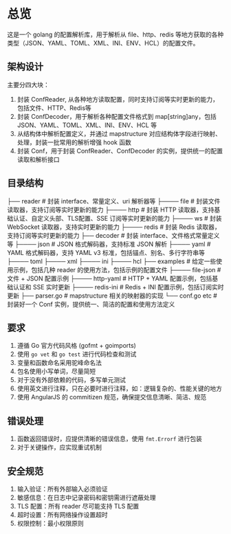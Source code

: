 # 总览
这是一个 golang 的配置解析库，用于解析从 file、http、redis 等地方获取的各种类型（JSON、YAML、TOML、XML、INI、ENV、HCL）的配置文件。

## 架构设计
主要分四大块：
1. 封装 ConfReader, 从各种地方读取配置，同时支持订阅等实时更新的能力，包括文件、HTTP、Redis等
2. 封装 ConfDecoder，用于解析各种配置文件格式到 map[string]any，包括 JSON、YAML、TOML、XML、INI、ENV、HCL 等
3. 从结构体中解析配置定义，并通过 mapstructure 对应结构体字段进行映射、处理，封装一批常用的解析增强 hook 函数
4. 封装 Conf，用于封装 ConfReader、ConfDecoder 的实例，提供统一的配置读取和解析接口

## 目录结构
├── reader # 封装 interface、常量定义、uri 解析器等
├──── file # 封装文件读取器，支持订阅等实时更新的能力
├──── http # 封装 HTTP 读取器，支持基础认证、自定义头部、TLS配置、SSE 订阅等实时更新的能力
├──── ws # 封装 WebSocket 读取器，支持实时更新的能力
├──── redis # 封装 Redis 读取器，支持订阅等实时更新的能力
├── decoder # 封装 interface、文件格式常量定义等
├──── json # JSON 格式解码器，支持标准 JSON 解析
├──── yaml # YAML 格式解码器，支持 YAML v3 标准，包括锚点、别名、多行字符串等
├──── toml
├──── xml
├──── ini
├──── hcl
├── examples # 给定一些使用示例，包括几种 reader 的使用方法，包括示例的配置文件
├──── file-json # 文件 + JSON 配置示例
├──── http-yaml # HTTP + YAML 配置示例，包括基础认证和 SSE 实时更新
├──── redis-ini # Redis + INI 配置示例，包括订阅实时更新
├── parser.go # mapstructure 相关的映射器的实现
└── conf.go etc # 封装好一个 Conf 实例，提供统一、简洁的配置和使用方法定义

## 要求
1. 遵循 Go 官方代码风格 (gofmt + goimports)
2. 使用 `go vet` 和 `go test` 进行代码检查和测试
3. 变量和函数命名采用驼峰命名法
5. 包名使用小写单词，尽量简短
6. 对于没有外部依赖的代码，多写单元测试
7. 使用英文进行注释，只在必要时进行注释，如：逻辑复杂的、性能关键的地方
8. 使用 AngularJS 的 commitizen 规范，确保提交信息清晰、简洁、规范

## 错误处理
1. 函数返回错误时，应提供清晰的错误信息，使用 `fmt.Errorf` 进行包装
2. 对于关键操作，应实现重试机制

## 安全规范
1. 输入验证：所有外部输入必须验证
2. 敏感信息：在日志中记录密码和密钥需进行遮蔽处理
3. TLS 配置：所有 reader 尽可能支持 TLS 配置
4. 超时设置：所有网络操作设置超时
5. 权限控制：最小权限原则
